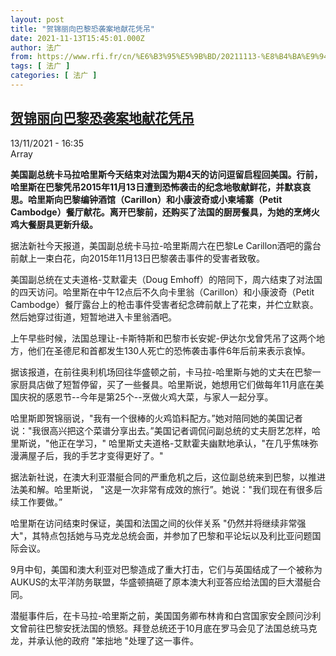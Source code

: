 ```yaml
---
layout: post
title: "贺锦丽向巴黎恐袭案地献花凭吊"
date: 2021-11-13T15:45:01.000Z
author: 法广
from: https://www.rfi.fr/cn/%E6%B3%95%E5%9B%BD/20211113-%E8%B4%BA%E9%94%A6%E4%B8%BD%E5%90%91%E5%B7%B4%E9%BB%8E%E6%81%90%E8%A2%AD%E6%A1%88%E5%9C%B0%E7%8C%AE%E8%8A%B1%E5%87%AD%E5%90%8A
tags: [ 法广 ]
categories: [ 法广 ]
---
```

<!--1636818301000-->
[贺锦丽向巴黎恐袭案地献花凭吊](https://www.rfi.fr/cn/%E6%B3%95%E5%9B%BD/20211113-%E8%B4%BA%E9%94%A6%E4%B8%BD%E5%90%91%E5%B7%B4%E9%BB%8E%E6%81%90%E8%A2%AD%E6%A1%88%E5%9C%B0%E7%8C%AE%E8%8A%B1%E5%87%AD%E5%90%8A)
------

<div>
<div>13/11/2021 - 16:35</div>Array<p><strong>                    美国副总统卡马拉哈里斯今天结束对法国为期4天的访问逗留启程回美国。行前，哈里斯在巴黎凭吊2015年11月13日遭到恐怖袭击的纪念地敬献鲜花，并默哀哀思。哈里斯向巴黎编钟酒馆（Carillon）和小康波奇或小柬埔寨（Petit Cambodge）餐厅献花。离开巴黎前，还购买了法国的厨房餐具，为她的烹烤火鸡大餐厨具更新升级。                </strong></p><div >                    <p>据法新社今天报道，美国副总统卡马拉-哈里斯周六在巴黎Le Carillon酒吧的露台前献上一束白花，向2015年11月13日巴黎袭击事件的受害者致敬。</p><p>美国副总统在丈夫道格-艾默霍夫（Doug Emhoff）的陪同下，周六结束了对法国的四天访问。哈里斯在中午12点后不久向卡里翁（Carillon）和小康波奇（Petit Cambodge）餐厅露台上的枪击事件受害者纪念碑前献上了花束，并伫立默哀。然后她穿过街道，短暂地进入卡里翁酒吧。</p><p>上午早些时候，法国总理让-卡斯特斯和巴黎市长安妮-伊达尔戈曾凭吊了这两个地方，他们在圣德尼和首都发生130人死亡的恐怖袭击事件6年后前来表示哀悼。</p><p>据该报道，在前往奥利机场回往华盛顿之前，卡马拉-哈里斯与她的丈夫在巴黎一家厨具店做了短暂停留，买了一些餐具。哈里斯说，她想用它们做每年11月底在美国庆祝的感恩节--今年是第25个--烹做火鸡大菜，与家人一起分享。</p><p>哈里斯即贺锦丽说，"我有一个很棒的火鸡馅料配方。”她对陪同她的美国记者说："我很高兴把这个菜谱分享出去。”美国记者调侃问副总统的丈夫厨艺怎样，哈里斯说，"他正在学习，" 哈里斯丈夫道格-艾默霍夫幽默地承认，"在几乎焦味弥漫满屋子后，我的手艺才变得更好了。"</p><p>据法新社说，在澳大利亚潜艇合同的严重危机之后，这位副总统来到巴黎，以推进法美和解。哈里斯说， "这是一次非常有成效的旅行”。她说："我们现在有很多后续工作要做。”</p><p>哈里斯在访问结束时保证，美国和法国之间的伙伴关系 "仍然并将继续非常强大"，其特点包括她与马克龙总统会面，并参加了巴黎和平论坛以及利比亚问题国际会议。</p><p>9月中旬，美国和澳大利亚对巴黎造成了重大打击，它们与英国结成了一个被称为AUKUS的太平洋防务联盟，华盛顿搞砸了原本澳大利亚答应给法国的巨大潜艇合同。</p><p>潜艇事件后，在卡马拉-哈里斯之前，美国国务卿布林肯和白宫国家安全顾问沙利文曾前往巴黎安抚法国的愤怒。拜登总统还于10月底在罗马会见了法国总统马克龙，并承认他的政府 "笨拙地 "处理了这一事件。</p>                                            <div data-selfpromo-newsletter>    </div>    <div data-selfpromo-app>    </div>                </div>
</div>
